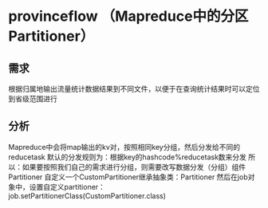 # provinceflow （Mapreduce中的分区Partitioner）

## 需求
根据归属地输出流量统计数据结果到不同文件，以便于在查询统计结果时可以定位到省级范围进行

## 分析
Mapreduce中会将map输出的kv对，按照相同key分组，然后分发给不同的reducetask
默认的分发规则为：根据key的hashcode%reducetask数来分发
所以：如果要按照我们自己的需求进行分组，则需要改写数据分发（分组）组件Partitioner
自定义一个CustomPartitioner继承抽象类：Partitioner
然后在job对象中，设置自定义partitioner： job.setPartitionerClass(CustomPartitioner.class)

